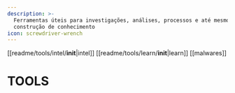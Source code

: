 ```yaml
---
description: >-
  Ferramentas úteis para investigações, análises, processos e até mesmo para a
  construção de conhecimento
icon: screwdriver-wrench
---
```

[[readme/tools/intel/__init__|intel]]
[[readme/tools/learn/__init__|learn]]
[[malwares]]

# TOOLS


